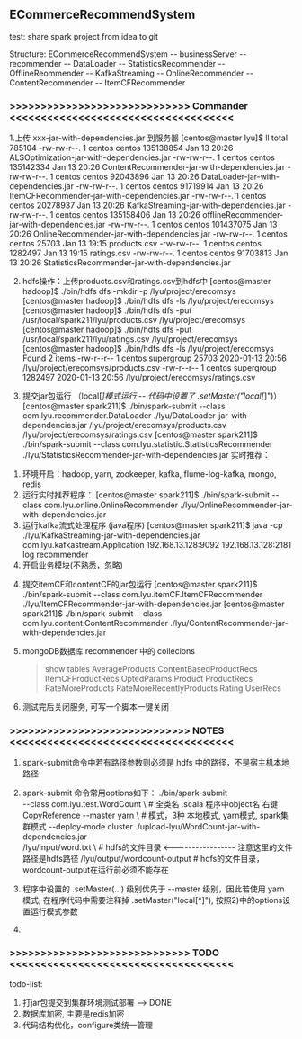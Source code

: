 ## ECommerceRecommendSystem
test: share spark project from idea to git

Structure:
ECommerceRecommendSystem
  -- businessServer
  -- recommender
       -- DataLoader
       -- StatisticsRecommender
       -- OfflineReommender
       -- KafkaStreaming
       -- OnlineRecommender
       -- ContentRecommender
       -- ItemCFRecommender

### >>>>>>>>>>>>>>>>>>>>>>>>>>>>> Commander <<<<<<<<<<<<<<<<<<<<<<<<<<<<<<<<<<<<
1.上传 xxx-jar-with-dependencies.jar 到服务器
[centos@master lyu]$ ll
total 785104
-rw-rw-r--. 1 centos centos 135138854 Jan 13 20:26 ALSOptimization-jar-with-dependencies.jar
-rw-rw-r--. 1 centos centos 135142334 Jan 13 20:26 ContentRecommender-jar-with-dependencies.jar
-rw-rw-r--. 1 centos centos  92043896 Jan 13 20:26 DataLoader-jar-with-dependencies.jar
-rw-rw-r--. 1 centos centos  91719914 Jan 13 20:26 ItemCFRecommender-jar-with-dependencies.jar
-rw-rw-r--. 1 centos centos  20278937 Jan 13 20:26 KafkaStreaming-jar-with-dependencies.jar
-rw-rw-r--. 1 centos centos 135158406 Jan 13 20:26 offlineRecommender-jar-with-dependencies.jar
-rw-rw-r--. 1 centos centos 101437075 Jan 13 20:26 OnlineRecommender-jar-with-dependencies.jar
-rw-rw-r--. 1 centos centos     25703 Jan 13 19:15 products.csv
-rw-rw-r--. 1 centos centos   1282497 Jan 13 19:15 ratings.csv
-rw-rw-r--. 1 centos centos  91703813 Jan 13 20:26 StatisticsRecommender-jar-with-dependencies.jar

2. hdfs操作：上传products.csv和ratings.csv到hdfs中
[centos@master hadoop]$ ./bin/hdfs dfs -mkdir -p /lyu/project/erecomsys
[centos@master hadoop]$ ./bin/hdfs dfs -ls /lyu/project/erecomsys
[centos@master hadoop]$ ./bin/hdfs dfs -put /usr/local/spark211/lyu/products.csv /lyu/project/erecomsys
[centos@master hadoop]$ ./bin/hdfs dfs -put /usr/local/spark211/lyu/ratings.csv /lyu/project/erecomsys
[centos@master hadoop]$ ./bin/hdfs dfs -ls /lyu/project/erecomsys
Found 2 items
-rw-r--r--   1 centos supergroup      25703 2020-01-13 20:56 /lyu/project/erecomsys/products.csv
-rw-r--r--   1 centos supergroup    1282497 2020-01-13 20:56 /lyu/project/erecomsys/ratings.csv

3. 提交jar包运行 （local[*]模式运行 -- 代码中设置了 .setMaster("local[*]")）
[centos@master spark211]$ ./bin/spark-submit --class com.lyu.recommender.DataLoader ./lyu/DataLoader-jar-with-dependencies.jar /lyu/project/erecomsys/products.csv /lyu/project/erecomsys/ratings.csv
[centos@master spark211]$ ./bin/spark-submit --class com.lyu.statistic.StatisticsRecommender ./lyu/StatisticsRecommender-jar-with-dependencies.jar
实时推荐：
1) 环境开启：hadoop, yarn, zookeeper, kafka, flume-log-kafka, mongo, redis
2) 运行实时推荐程序：
[centos@master spark211]$ ./bin/spark-submit --class com.lyu.online.OnlineRecommender ./lyu/OnlineRecommender-jar-with-dependencies.jar
3) 运行kafka流式处理程序 (java程序)
[centos@master spark211]$ java -cp ./lyu/KafkaStreaming-jar-with-dependencies.jar com.lyu.kafkastream.Application 192.168.13.128:9092 192.168.13.128:2181 log recommender
4) 开启业务模块(不熟悉，忽略)

4. 提交itemCF和contentCF的jar包运行
[centos@master spark211]$ ./bin/spark-submit --class com.lyu.itemCF.ItemCFRecommender ./lyu/ItemCFRecommender-jar-with-dependencies.jar 
[centos@master spark211]$ ./bin/spark-submit --class com.lyu.content.ContentRecommender ./lyu/ContentRecommender-jar-with-dependencies.jar 

5. mongoDB数据库 recommender 中的 collecions
    > show tables
    AverageProducts
    ContentBasedProductRecs
    ItemCFProductRecs
    OptedParams
    Product
    ProductRecs
    RateMoreProducts
    RateMoreRecentlyProducts
    Rating
    UserRecs
    >

6. 测试完后关闭服务, 可写一个脚本一键关闭


### >>>>>>>>>>>>>>>>>>>>>>>>>>>>> NOTES <<<<<<<<<<<<<<<<<<<<<<<<<<<<<<<<<<<<
1) spark-submit命令中若有路径参数则必须是 hdfs 中的路径，不是宿主机本地路径

2) spark-submit 命令常用options如下：
./bin/spark-submit \
	--class com.lyu.test.WordCount \	# 全类名 .scala 程序中object名 右键 CopyReference
	--master yarn \                     # 模式，3种 本地模式, yarn模式, spark集群模式
	--deploy-mode cluster 
	./upload-lyu/WordCount-jar-with-dependencies.jar \
	/lyu/input/word.txt \			    # hdfs的文件目录 <----------------- 注意这里的文件路径是hdfs路径
	/lyu/output/wordcount-output	    # hdfs的文件目录，wordcount-output在运行前必须不能存在

3) 程序中设置的 .setMaster(...) 级别优先于 --master 级别，因此若使用 yarn 模式, 在程序代码中需要注释掉 .setMaster("local[*]"), 按照2)中的options设置运行模式参数

4) 


### >>>>>>>>>>>>>>>>>>>>>>>>>>>>> TODO <<<<<<<<<<<<<<<<<<<<<<<<<<<<<<<<<<<<
todo-list:
1) 打jar包提交到集群环境测试部署 --> DONE
2) 数据库加密, 主要是redis加密
3) 代码结构优化，configure类统一管理 